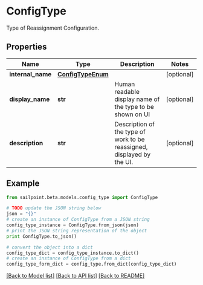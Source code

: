 # ConfigType

Type of Reassignment Configuration.

## Properties

Name | Type | Description | Notes
------------ | ------------- | ------------- | -------------
**internal_name** | [**ConfigTypeEnum**](ConfigTypeEnum.md) |  | [optional] 
**display_name** | **str** | Human readable display name of the type to be shown on UI | [optional] 
**description** | **str** | Description of the type of work to be reassigned, displayed by the UI. | [optional] 

## Example

```python
from sailpoint.beta.models.config_type import ConfigType

# TODO update the JSON string below
json = "{}"
# create an instance of ConfigType from a JSON string
config_type_instance = ConfigType.from_json(json)
# print the JSON string representation of the object
print ConfigType.to_json()

# convert the object into a dict
config_type_dict = config_type_instance.to_dict()
# create an instance of ConfigType from a dict
config_type_form_dict = config_type.from_dict(config_type_dict)
```
[[Back to Model list]](../README.md#documentation-for-models) [[Back to API list]](../README.md#documentation-for-api-endpoints) [[Back to README]](../README.md)


